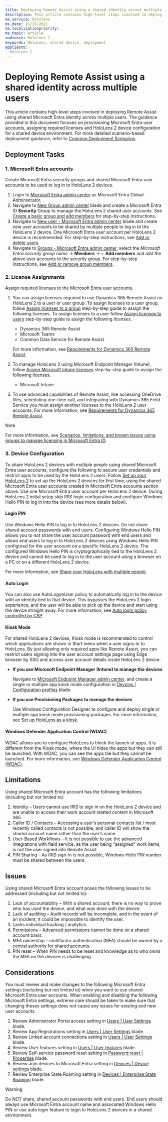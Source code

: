 ```yaml
---
title: Deploying Remote Assist using a shared identity across multiple users
description: This article contains high-level steps involved in deploying Remote Assist using shared Microsoft Entra identity across multiple users. The guidance provided in this document focuses on provisioning Microsoft Entra user accounts, assigning required licenses and HoloLens 2 device configuration for a shared device environment. For more detailed scenario-based deployment guidance, refer to [Common Deployment Scenarios](hololens-requirements.md).
ms.service: hololens
ms.date: 11/15/2021
ms.localizationpriority:
ms.topic: article
audience: HoloLens 2
keywords: HoloLens, shared device, deployment
appliesto:
- HoloLens 2
---
```


# Deploying Remote Assist using a shared identity across multiple users

This article contains high-level steps involved in deploying Remote Assist using shared Microsoft Entra identity across multiple users. The guidance provided in this document focuses on provisioning Microsoft Entra user accounts, assigning required licenses and HoloLens 2 device configuration for a shared device environment. For more detailed scenario-based deployment guidance, refer to [Common Deployment Scenarios](hololens-requirements.md).

## Deployment Tasks

<a name='1-azure-ad-accounts'></a>

### 1. Microsoft Entra accounts

Create Microsoft Entra security groups and shared Microsoft Entra user accounts to be used to log in to HoloLens 2 devices.

1. Login to [Microsoft Entra admin center](https://aad.portal.azure.com/) as Microsoft Entra Global Administrator.
1. Navigate to [New Group admin center](https://aad.portal.azure.com/#blade/Microsoft_AAD_IAM/AddGroupBlade) blade and create a Microsoft Entra ID **Security** Group to manage the HoloLens 2 shared user accounts. See [Create a basic group and add members](/azure/active-directory/fundamentals/active-directory-groups-create-azure-portal#create-a-basic-group-and-add-members) for step-by-step instructions.
1. Navigate to [New user - Microsoft Entra admin center](https://aad.portal.azure.com/#blade/Microsoft_AAD_IAM/UsersManagementMenuBlade/MsGraphUsers) blade and create new user accounts to be shared by multiple people to log in to the HoloLens 2 device. One Microsoft Entra user account per HoloLens 2 device is recommended. For step-by-step instructions, see [Add or delete users](/azure/active-directory/fundamentals/add-users-azure-active-directory).
1. Navigate to [Groups - Microsoft Entra admin center](https://aad.portal.azure.com/#blade/Microsoft_AAD_IAM/GroupsManagementMenuBlade/AllGroups), select the *Microsoft Entra security group name* -> **Members** -> + **Add members** and add the above user accounts to the security group. For step-by-step instructions, see [Add or remove group members](/azure/active-directory/fundamentals/active-directory-groups-members-azure-portal).

### 2. License Assignments

Assign required licenses to the Microsoft Entra user accounts.

1. You can assign licenses required to use Dynamics 365 Remote Assist on HoloLens 2 to a user or user group. To assign licenses to a user group, follow [Assign licenses to a group](/azure/active-directory/enterprise-users/licensing-groups-assign) step-by-step guide to assign the following licenses. To assign licenses to a user follow [Assign licenses to users](/microsoft-365/admin/manage/assign-licenses-to-users) step-by-step guide to assign the following licenses.
    - Dynamics 365 Remote Assist
    - Microsoft Teams
    - Common Data Service for Remote Assist

    For more information, see [Requirements for Dynamics 365 Remote Assist](/dynamics365/mixed-reality/remote-assist/requirements#dynamics-365-remote-assist-app-user).

1. To manage HoloLens 2 using Microsoft Endpoint Manager (Intune), follow [Assign Microsoft Intune licenses](/mem/intune/fundamentals/licenses-assign) step-by-step guide to assign the following licenses.
    - Microsoft Intune

1. To use advanced capabilities of Remote Assist, like accessing OneDrive files, scheduling one-time call, and integrating with Dynamics 365 Field Service you must assign another licenses to the HoloLens 2 user accounts. For more information, see [Requirements for Dynamics 365 Remote Assist](/dynamics365/mixed-reality/remote-assist/requirements#dynamics-365-remote-assist-app-user).

> [!NOTE]
> For more information, see [Scenarios, limitations, and known issues using groups to manage licensing in Microsoft Entra ID](/azure/active-directory/enterprise-users/licensing-group-advanced).

### 3. Device Configuration

To share HoloLens 2 devices with multiple people using shared Microsoft Entra user accounts, configure the following to secure user credentials and restrict apps to be used by the HoloLens 2 users. Follow [Set up your HoloLens 2](hololens2-start.md) to set up the HoloLens 2 devices for first time, using the shared Microsoft Entra user accounts created in Microsoft Entra accounts section above. Use one Microsoft Entra user account per HoloLens 2 device. During HoloLens 2 initial setup skip IRIS login configuration and configure Windows Hello PIN to log in into the device (see more details below).

#### Login PIN

Use Windows Hello PIN to log in to HoloLens 2 devices. Do not share shared account passwords with end users. Configuring Windows Hello PIN allows you to not share the user account password with end users and allows end users to log in to HoloLens 2 devices using Windows Hello PIN configured for the user account on a specific HoloLens 2 device. The configured Windows Hello PIN is cryptographically tied to the HoloLens 2 device and cannot be used to log in to the user account using a browser on a PC or on a different HoloLens 2 device.

For more information, see [Share your HoloLens with multiple people](hololens-multiple-users.md).

#### Auto Login

You can also use AutoLogonUser policy to automatically log in to the device with an identity tied to that device. This bypasses the HoloLens 2 login experience, and the user will be able to pick up the device and start using the device straight away.
For more information, see [Auto login policy controlled by CSP](hololens-release-notes.md#auto-login-policy-controlled-by-csp).

#### Kiosk Mode

For shared HoloLens 2 devices, Kiosk mode is recommended to control which applications are shown in Start menu when a user signs-in to HoloLens. By just allowing only required apps like Remote Assist, you can restrict users signing into the user account settings page using Edge browser by SSO and access user account details inside HoloLens 2 device.

- **If you use Microsoft Endpoint Manager (Intune) to manage the devices**

    Navigate to [Microsoft Endpoint Manager admin center](https://endpoint.microsoft.com/), and create a single or multiple app kiosk mode configuration in [Devices | Configuration profiles](https://endpoint.microsoft.com/#blade/Microsoft_Intune_DeviceSettings/DevicesMenu/configurationProfiles) blade.

- **If you use Provisioning Packages to manage the devices**

    Use Windows Configuration Designer to configure and deploy single or multiple app kiosk mode provisioning packages.
For more information, see [Set up HoloLens as a kiosk](hololens-kiosk.md?tabs=intunecustom%2Cnonaadlogon#steps-in-configuring-kiosk-mode-for-hololens).

#### Windows Defender Application Control (WDAC)

WDAC allows you to configure HoloLens to block the launch of apps. It is different from the Kiosk mode, where the UI hides the apps but they can still be launched. With WDAC, you can see the apps tile but they cannot be launched. For more information, see [Windows Defender Application Control (WDAC)](windows-defender-application-control-wdac.md).

## Limitations

Using shared Microsoft Entra account has the following limitations (including but not limited to):

1. Identity – Users cannot use IRIS to sign in on the HoloLens 2 device and are unable to access their work account related content in Microsoft 365.
1. Caller ID / Contacts – Accessing a user’s personal contacts list / most recently called contacts is not possible, and caller ID will show the shared account name rather than the user’s name.
1. User-Based Workflows – It is not possible to use the advanced integrations with field service, as the user being “assigned” work items, is not the user signed into Remote Assist.
1. PIN Sharing – As IRIS sign-in is not possible, Windows Hello PIN number must be shared between the users.

## Issues

Using shared Microsoft Entra account poses the following issues to be addressed (including but not limited to):

1. Lack of accountability – With a shared account, there is no way to prove who has used the device, and what was done with the device.
1. Lack of auditing – Audit records will be incomplete, and in the event of an incident, it could be impossible to identify the user.
1. Lacks individual tracking / analytics.
1. Permissions – Advanced permissions cannot be done on a shared account basis.
1. MFA ownership – multifactor authentication (MFA) should be owned by a central authority for shared accounts.
1. PIN reset – When PIN needs to be reset and knowledge as to who owns the MFA on the devices is challenging.

## Considerations

You must review and make changes to the following Microsoft Entra settings (including but not limited to) when you want to use shared Microsoft Entra user accounts. When enabling and disabling the following Microsoft Entra settings, extreme care should be taken to make sure that changing theses settings does not cause any issues for existing and new user accounts.

1. Review Administrator Portal access setting in [Users | User Settings](https://aad.portal.azure.com/#blade/Microsoft_AAD_IAM/UsersManagementMenuBlade/UserSettings) blade.
1. Review App Registrations setting in [Users | User Settings](https://aad.portal.azure.com/#blade/Microsoft_AAD_IAM/UsersManagementMenuBlade/UserSettings) blade.
1. Review Linked account connections setting in [Users | User Settings](https://aad.portal.azure.com/#blade/Microsoft_AAD_IAM/UsersManagementMenuBlade/UserSettings) blade.
1. Review User features setting in [Users | User features](https://aad.portal.azure.com/#blade/Microsoft_AAD_IAM/FeatureSettingsBlade) blade.
1. Review Self-service password reset setting in [Password reset | Properties](https://aad.portal.azure.com/#blade/Microsoft_AAD_IAM/PasswordResetMenuBlade/Properties) blade.
1. Review Join devices to Microsoft Entra setting in [Devices | Device settings](https://aad.portal.azure.com/#blade/Microsoft_AAD_Devices/DevicesMenuBlade/DeviceSettings/menuId/) blade.
1. Review Enterprise State Roaming setting in [Devices | Enterprise State Roaming](https://aad.portal.azure.com/#blade/Microsoft_AAD_Devices/DevicesMenuBlade/RoamingSettings/menuId/) blade.

> [!WARNING]
> Do NOT share, shared account passwords with end users. End users should always use Microsoft Entra account name and associated Windows Hello PIN or use auto login feature to login to HoloLens 2 devices in a shared environment.
